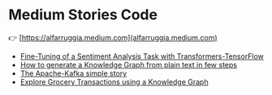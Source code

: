# Medium Stories Code

👉 [https://alfarruggia.medium.com](alfarruggia.medium.com)

- [Fine-Tuning of a Sentiment Analysis Task with Transformers-TensorFlow](./fine-tuning-transformers-of-sentiment-analysis-task-with-tranformer-tensorflow/)
- [How to generate a Knowledge Graph from plain text in few steps](./how-to-generate-a-knowledge-graph-from-plain-text-in-few-steps/)
- [The Apache-Kafka simple story](./the-apache-kakfa-simple-story/)
- [Explore Grocery Transactions using a Knowledge Graph](./explore-grocery-transactions-using-a-knowledge-graph/)

